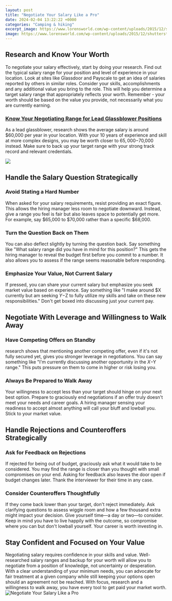 ```yaml
---
layout: post
title: "Negotiate Your Salary Like a Pro"
date: 2024-02-04 13:22:22 +0000
categories: "Camping & hiking"
excerpt_image: https://www.lorensworld.com/wp-content/uploads/2015/12/shutterstock_214759612.jpg
image: https://www.lorensworld.com/wp-content/uploads/2015/12/shutterstock_214759612.jpg
---
```


## Research and Know Your Worth
To negotiate your salary effectively, start by doing your research. Find out the typical salary range for your position and level of experience in your location. Look at sites like Glassdoor and Payscale to get an idea of salaries reported by others in similar roles. 
Consider your skills, accomplishments and any additional value you bring to the role. This will help you determine a target salary range that appropriately reflects your worth. Remember - your worth should be based on the value you provide, not necessarily what you are currently earning.
### [Know Your Negotiating Range for Lead Glassblower Positions](https://fistore.mysenprints.com/collection/abella)
As a lead glassblower, research shows the average salary is around $60,000 per year in your location. With your 10 years of experience and skill at more complex designs, you may be worth closer to $65,000-$70,000 instead. Make sure to back up your target range with your strong track record and relevant credentials.

![](https://i.ytimg.com/vi/8uyR01l3BIk/maxresdefault.jpg)
## Handle the Salary Question Strategically 
### **Avoid Stating a Hard Number**  
When asked for your salary requirements, resist providing an exact figure. This allows the hiring manager less room to negotiate downward. Instead, give a range you feel is fair but also leaves space to potentially get more. For example, say $65,000 to $70,000 rather than a specific $68,000.
### **Turn the Question Back on Them**
You can also deflect slightly by turning the question back. Say something like "What salary range did you have in mind for this position?" This gets the hiring manager to reveal the budget first before you commit to a number. It also allows you to assess if the range seems reasonable before responding.
### **Emphasize Your Value, Not Current Salary**  
If pressed, you can share your current salary but emphasize you seek market value based on experience. Say something like "I make around $X currently but am seeking $Y-$Z to fully utilize my skills and take on these new responsibilities." Don't get boxed into discussing just your current pay.
## Negotiate With Leverage and Willingness to Walk Away
### **Have Competing Offers on Standby** 
research shows that mentioning another competing offer, even if it's not fully secured yet, gives you stronger leverage in negotiations. You can say something like "I'm currently discussing another opportunity in the $X-$Y range." This puts pressure on them to come in higher or risk losing you.
### **Always Be Prepared to Walk Away**
Your willingness to accept less than your target should hinge on your next best option. Prepare to graciously end negotiations if an offer truly doesn't meet your needs and career goals. A hiring manager sensing your readiness to accept almost anything will call your bluff and lowball you. Stick to your market value.
## Handle Rejections and Counteroffers Strategically
### **Ask for Feedback on Rejections**  
If rejected for being out of budget, graciously ask what it would take to be considered. You may find the range is closer than you thought with small compromises on your end. Asking for feedback also leaves the door open if budget changes later. Thank the interviewer for their time in any case.
### **Consider Counteroffers Thoughtfully**  
If they come back lower than your target, don't reject immediately. Ask clarifying questions to assess wiggle room and how a few thousand extra might impact your decision. Give yourself time—a day or two—to consider. Keep in mind you have to live happily with the outcome, so compromise where you can but don't lowball yourself. Your career is worth investing in.
## Stay Confident and Focused on Your Value
Negotiating salary requires confidence in your skills and value. Well-researched salary ranges and backup for your worth will allow you to negotiate from a position of knowledge, not uncertainty or desperation. With a clear understanding of your minimum needs, you can advocate for fair treatment at a given company while still keeping your options open should an agreement not be reached. With focus, research and a willingness to walk away, you have every tool to get paid your market worth.
![Negotiate Your Salary Like a Pro](https://www.lorensworld.com/wp-content/uploads/2015/12/shutterstock_214759612.jpg)